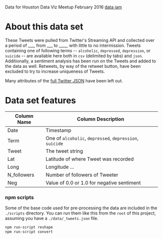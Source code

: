 Data for Houston Data Viz Meetup February 2016 [data jam](http://www.meetup.com/Houston-Data-Visualization-Meetup/events/228076985/)

# About this data set

These Tweets were pulled from Twitter's Streaming API and collected over a period of ___, from ___ to ____, with little to no intermission.  Tweets containing one of following terms -- `alcoholic`, `depressed`, `depression`, or `suicide` -- are available here both in `csv` (delimited by tabs) and `json`.  Additionally, a sentiment analysis has been run on the Tweets and added to the data as well.  Retweets, by way of the retweet button, have been excluded to try to increase uniqueness of Tweets.

Many attributes of the [full Twitter JSON](https://dev.twitter.com/overview/api/tweets) have been left out.

# Data set features

| Column Name      | Column Description |
| ---------------- | ------------------ |
| Date             | Timestamp          |
| Term             | One of `alcoholic`, `depressed`, `depression`, `suicide` |
| Tweet            | The tweet string   |
| Lat              | Latitude of where Tweet was recorded |
| Long             | Longitude ...      |
| N_followers      | Number of followers of Tweeter |
| Neg              | Value of 0.0 or 1.0 for negative sentiment |



### npm scripts

Some of the base code used for pre-processing the data are included in the `./scripts` directory.  You can run them like this from the `root` of this project, assuming you have a `./data/_tweets.json` file.

```sh
npm run-script reshape
npm run-script convert
```
